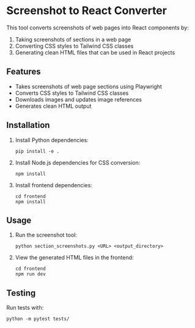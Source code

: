 # Screenshot to React Converter

This tool converts screenshots of web pages into React components by:
1. Taking screenshots of sections in a web page
2. Converting CSS styles to Tailwind CSS classes
3. Generating clean HTML files that can be used in React projects

## Features

- Takes screenshots of web page sections using Playwright
- Converts CSS styles to Tailwind CSS classes
- Downloads images and updates image references
- Generates clean HTML output

## Installation

1. Install Python dependencies:
   ```
   pip install -e .
   ```

2. Install Node.js dependencies for CSS conversion:
   ```
   npm install
   ```

3. Install frontend dependencies:
   ```
   cd frontend
   npm install
   ```

## Usage

1. Run the screenshot tool:
   ```
   python section_screenshots.py <URL> <output_directory>
   ```

2. View the generated HTML files in the frontend:
   ```
   cd frontend
   npm run dev
   ```

## Testing

Run tests with:
```
python -m pytest tests/
```